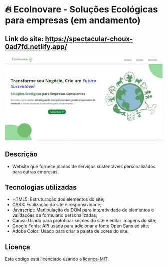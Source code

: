 # 🔥 EcoInovare - Soluções Ecológicas para empresas (em andamento)
## Link do site: https://spectacular-choux-0ad7fd.netlify.app/
![Seção Hero EcoInovare](./ASSETS/IMAGES/HOME/secao_hero_EcoInovare.jpg)
## Descrição
- Website que fornece planos de serviços sustentáveis personalizados para outras empresas.
## Tecnologias utilizadas
- HTML5: Estruturação dos elementos do site;
- CSS3: Estilização do site e responsividade;
- Javascript: Manipulação do DOM para interatividade de elementos e validações de formulário personalizadas;
- Canva: Usado para prototipar seções do site e editar imagens do site; 
- Google Fonts: API usada para adicionar a fonte Open Sans ao site;
- Adobe Color: Usado para criar a paleta de cores do site.
## Licença
Este código está licenciado usando a [licença-MIT](./LICENSE).
 
